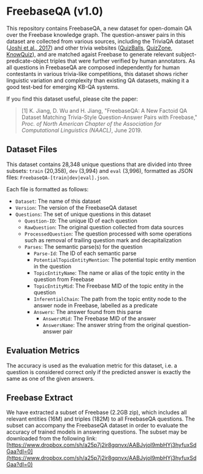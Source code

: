 # FreebaseQA (v1.0)

This repository contains FreebaseQA, a new dataset for open-domain QA over the Freebase knowledge graph. The question-answer pairs in this dataset are collected from various sources, including the TriviaQA dataset ([Joshi et al., 2017](http://nlp.cs.washington.edu/triviaqa/)) and other trivia websites ([QuizBalls](http://www.quizballs.com), [QuizZone](https://www.quiz-zone.co.uk), [KnowQuiz](http://www.knowquiz.com)), and are matched agaist Freebase to generate relevant subject-predicate-object triples that were further verified by human annotators. As all questions in FreebaseQA are composed independently for human contestants in various trivia-like competitions, this dataset shows richer linguistic variation and complexity than existing QA datasets, making it a good test-bed for emerging KB-QA systems.

If you find this dataset useful, please cite the paper:
> [1] K. Jiang, D. Wu and H. Jiang, "FreebaseQA: A New Factoid QA Dataset Matching Trivia-Style Question-Answer Pairs with Freebase," _Proc. of North American Chapter of the Association for Computational Linguistics (NAACL)_, June 2019. 

## Dataset Files

This dataset contains 28,348 unique questions that are divided into three subsets: `train` (20,358), `dev` (3,994) and `eval` (3,996), formatted as JSON files: `FreebaseQA-[train|dev|eval].json`.

Each file is formatted as follows:

* `Dataset`: The name of this dataset
* `Version`: The version of the FreebaseQA dataset
* `Questions`: The set of unique questions in this dataset
    * `Question-ID`: The unique ID of each question
    * `RawQuestion`: The original question collected from data sources
    * `ProcessedQuestion`: The question processed with some operations such as removal of trailing question mark and decapitalization
    * `Parses`: The semantic parse(s) for the question
        * `Parse-Id`: The ID of each semantic parse
        * `PotentialTopicEntityMention`: The potential topic entity mention in the question
        * `TopicEntityName`: The name or alias of the topic entity in the question from Freebase
        * `TopicEntityMid`: The Freebase MID of the topic entity in the question
        * `InferentialChain`: The path from the topic entity node to the answer node in Freebase, labelled as a predicate
        * `Answers`: The answer found from this parse
            * `AnswersMid`: The Freebase MID of the answer
            * `AnswersName`: The answer string from the original question-answer pair

## Evaluation Metrics

The accuracy is used as the evaluation metric for this dataset, i.e. a question is considered correct only if the predicted answer is exactly the same as one of the given answers.

## Freebase Extract

We have extracted a subset of Freebase (2.2GB zip), which includes all relevant entities (16M) and triples (182M) to all FreebaseQA questions. The subset can accompany the FreebaseQA dataset in order to evaluate the accuracy of trained models in answering questions. The subset may be downloaded from the following link: [https://www.dropbox.com/sh/a25p7j2ir8gqnvx/AABJvjoI9mbHYj3hyfuxSdGaa?dl=0](https://www.dropbox.com/sh/a25p7j2ir8gqnvx/AABJvjoI9mbHYj3hyfuxSdGaa?dl=0)
